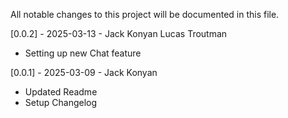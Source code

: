 All notable changes to this project will be documented in this file.

[0.0.2] - 2025-03-13 - Jack Konyan Lucas Troutman

- Setting up new Chat feature

[0.0.1] - 2025-03-09 - Jack Konyan

- Updated Readme
- Setup Changelog


